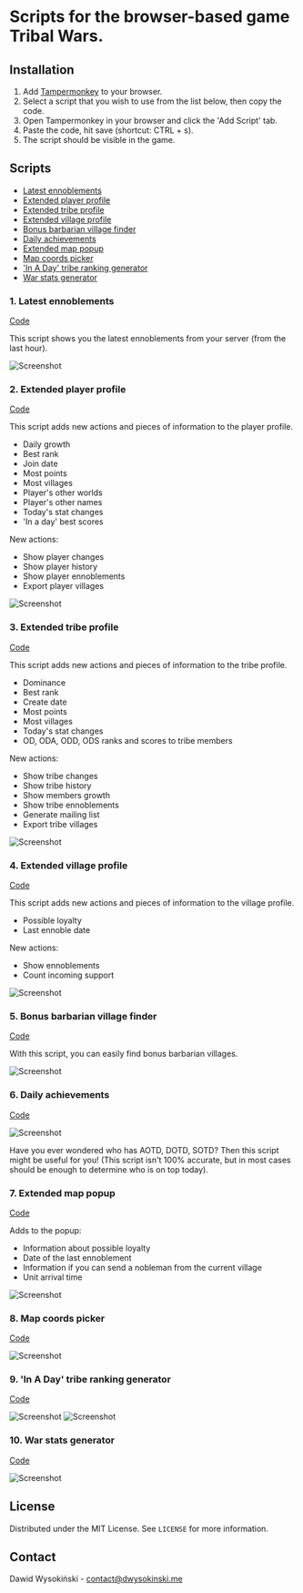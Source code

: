 # Scripts for the browser-based game Tribal Wars.

## Installation

1. Add [Tampermonkey](https://chrome.google.com/webstore/detail/tampermonkey/dhdgffkkebhmkfjojejmpbldmpobfkfo) to your browser.
2. Select a script that you wish to use from the list below, then copy the code.
3. Open Tampermonkey in your browser and click the 'Add Script' tab.
4. Paste the code, hit save (shortcut: CTRL + s).
5. The script should be visible in the game.

## Scripts

- [Latest ennoblements](#1-latest-ennoblements)
- [Extended player profile](#2-extended-player-profile)
- [Extended tribe profile](#3-extended-tribe-profile)
- [Extended village profile](#4-extended-village-profile)
- [Bonus barbarian village finder](#5-bonus-barbarian-village-finder)
- [Daily achievements](#6-daily-achievements)
- [Extended map popup](#7-extended-map-popup)
- [Map coords picker](#8-map-coords-picker)
- ['In A Day' tribe ranking generator](#9-in-a-day-tribe-ranking-generator)
- [War stats generator](#10-war-stats-generator)

### 1. Latest ennoblements

[Code](https://raw.githubusercontent.com/tribalwarshelp/scripts/master/dist/latestEnnoblements.js)

This script shows you the latest ennoblements from your server (from the last hour).

![Screenshot](/screenshots/latestEnnoblements.png?raw=true)

### 2. Extended player profile

[Code](https://raw.githubusercontent.com/tribalwarshelp/scripts/master/dist/extendedPlayerProfile.js)

This script adds new actions and pieces of information to the player profile.

- Daily growth
- Best rank
- Join date
- Most points
- Most villages
- Player's other worlds
- Player's other names
- Today's stat changes
- 'In a day' best scores

New actions:

- Show player changes
- Show player history
- Show player ennoblements
- Export player villages

![Screenshot](/screenshots/extendedPlayerProfile.png?raw=true)

### 3. Extended tribe profile

[Code](https://raw.githubusercontent.com/tribalwarshelp/scripts/master/dist/extendedTribeProfile.js)

This script adds new actions and pieces of information to the tribe profile.

- Dominance
- Best rank
- Create date
- Most points
- Most villages
- Today's stat changes
- OD, ODA, ODD, ODS ranks and scores to tribe members

New actions:

- Show tribe changes
- Show tribe history
- Show members growth
- Show tribe ennoblements
- Generate mailing list
- Export tribe villages

![Screenshot](/screenshots/extendedTribeProfile.png?raw=true)

### 4. Extended village profile

[Code](https://raw.githubusercontent.com/tribalwarshelp/scripts/master/dist/extendedVillageProfile.js)

This script adds new actions and pieces of information to the village profile.

- Possible loyalty
- Last ennoble date

New actions:

- Show ennoblements
- Count incoming support

![Screenshot](/screenshots/extendedVillageProfile.png?raw=true)

### 5. Bonus barbarian village finder

[Code](https://raw.githubusercontent.com/tribalwarshelp/scripts/master/dist/bonusBarbarianVillageFinder.js)

With this script, you can easily find bonus barbarian villages.

![Screenshot](/screenshots/bonusBarbarianVillageFinder.png?raw=true)

### 6. Daily achievements

[Code](https://raw.githubusercontent.com/tribalwarshelp/scripts/master/dist/dailyAchievements.js)

![Screenshot](/screenshots/dailyAchievements.png?raw=true)

Have you ever wondered who has AOTD, DOTD, SOTD? Then this script might be useful for you! (This script isn't 100% accurate, but in most cases should be enough to determine who is on top today).

### 7. Extended map popup

[Code](https://raw.githubusercontent.com/tribalwarshelp/scripts/master/dist/extendedMapPopup.js)

Adds to the popup:

- Information about possible loyalty
- Date of the last ennoblement
- Information if you can send a nobleman from the current village
- Unit arrival time

![Screenshot](/screenshots/extendedMapPopup.png?raw=true)

### 8. Map coords picker

[Code](https://raw.githubusercontent.com/tribalwarshelp/scripts/master/dist/mapCoordsPicker.js)

![Screenshot](/screenshots/mapCoordsPicker.png?raw=true)

### 9. 'In A Day' tribe ranking generator

[Code](https://raw.githubusercontent.com/tribalwarshelp/scripts/master/dist/inADayTribeRankingGenerator.js)

![Screenshot](/screenshots/inADayTribeRankingGenerator.png?raw=true)
![Screenshot](/screenshots/inADayTribeRankingGenerator2.png?raw=true)

### 10. War stats generator

[Code](https://raw.githubusercontent.com/tribalwarshelp/scripts/master/dist/warStatsGenerator.js)

![Screenshot](/screenshots/warStatsGenerator.png?raw=true)

## License

Distributed under the MIT License. See ``LICENSE`` for more information.

## Contact

Dawid Wysokiński - [contact@dwysokinski.me](mailto:contact@dwysokinski.me)
